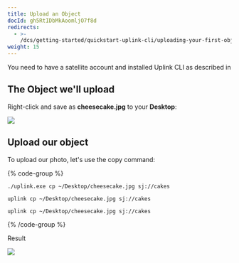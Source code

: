 ```yaml
---
title: Upload an Object
docId: gh5RtIDbMkAoomljO7f8d
redirects:
  - >-
    /dcs/getting-started/quickstart-uplink-cli/uploading-your-first-object/upload-an-object
weight: 15
---
```


You need to have a satellite account and installed Uplink CLI as described in [](docId:TbMdOGCAXNWyPpQmH6EOq)

## The Object we'll upload

Right-click and save as **cheesecake.jpg** to your **Desktop**:

![](https://link.us1.storjshare.io/raw/jua7rls6hkx5556qfcmhrqed2tfa/docs/images/Agk7hc0TSkbDdOVi_kAmL_cheesecake.jpeg)

## Upload our object

To upload our photo, let's use the copy command:

{% code-group %}

```windows
./uplink.exe cp ~/Desktop/cheesecake.jpg sj://cakes
```

```macos
uplink cp ~/Desktop/cheesecake.jpg sj://cakes
```

```linux
uplink cp ~/Desktop/cheesecake.jpg sj://cakes
```

{% /code-group %}

Result

![](https://link.us1.storjshare.io/raw/jua7rls6hkx5556qfcmhrqed2tfa/docs/images/-kJd4nJmCle8qwhaY5-bW_uploadfile.png)
